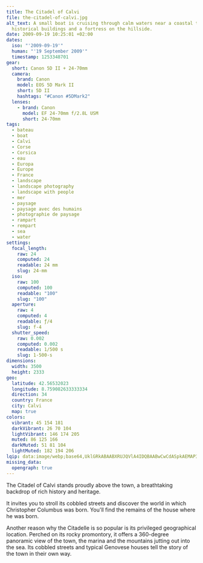 ```yaml
---
title: The Citadel of Calvi
file: the-citadel-of-calvi.jpg
alt_text: A small boat is cruising through calm waters near a coastal town with
  historical buildings and a fortress on the hillside.
date: 2009-09-19 10:25:01 +02:00
dates:
  iso: "'2009-09-19'"
  human: "'19 September 2009'"
  timestamp: 1253348701
gear:
  short: Canon 5D II + 24-70mm
  camera:
    brand: Canon
    model: EOS 5D Mark II
    short: 5D II
    hashtags: "#Canon #5DMark2"
  lenses:
    - brand: Canon
      model: EF 24-70mm f/2.8L USM
      short: 24-70mm
tags:
  - bateau
  - boat
  - Calvi
  - Corse
  - Corsica
  - eau
  - Europa
  - Europe
  - France
  - landscape
  - landscape photography
  - landscape with people
  - mer
  - paysage
  - paysage avec des humains
  - photographie de paysage
  - rampart
  - rempart
  - sea
  - water
settings:
  focal_length:
    raw: 24
    computed: 24
    readable: 24 mm
    slug: 24-mm
  iso:
    raw: 100
    computed: 100
    readable: "100"
    slug: "100"
  aperture:
    raw: 4
    computed: 4
    readable: ƒ/4
    slug: f-4
  shutter_speed:
    raw: 0.002
    computed: 0.002
    readable: 1/500 s
    slug: 1-500-s
dimensions:
  width: 3500
  height: 2333
geo:
  latitude: 42.56532023
  longitude: 8.759082633333334
  direction: 34
  country: France
  city: Calvi
  map: true
colors:
  vibrant: 45 154 181
  darkVibrant: 26 70 104
  lightVibrant: 146 174 205
  muted: 86 125 166
  darkMuted: 51 81 104
  lightMuted: 182 194 206
lqip: data:image/webp;base64,UklGRkABAABXRUJQVlA4IDQBAABwCwCdASpkAEMAP3Guy100v7MzKTTcK/AuCWMG+BwCJF3C2qiPDMXcfnBHaQg4Sj5lpqeyop24kbrXoZUEBEvW72Z9LnNdgDSDxcHKljUSRrN0zS2UDllBfn+doy2W2hI3beAAAP7h62Ajz1PZO/uq8WiDmzgL/kjX6V5xmztLoBV1MbnNgqOuMueg2bY3eLmakQ7ncrhuahSKJ+d6qKsmraqEwwfvd3FKcJpLoymPpIDq/t1o5rmFlxIDxG5JFJUipVdDuCoEaQa1rL3AFHXIGqhx6Ld/VWeFhi7ofrL26Lm3n4PFEfFForA2WgYfjqycfRYcLqXzKt6rS4tCUoz4B1bXQhMmbOEsGINB9Rav0lGophjpM1glw9vy6XW9TF8M7UvuB3iQwoJ0jGd6er7AcvUyAA==
missing_data:
  opengraph: true
---
```


The Citadel of Calvi stands proudly above the town, a breathtaking backdrop of rich history and heritage.

It invites you to stroll its cobbled streets and discover the world in which Christopher Columbus was born. You'll find the remains of the house where he was born.

Another reason why the Citadelle is so popular is its privileged geographical location. Perched on its rocky promontory, it offers a 360-degree panoramic view of the town, the marina and the mountains jutting out into the sea. Its cobbled streets and typical Genovese houses tell the story of the town in their own way.
